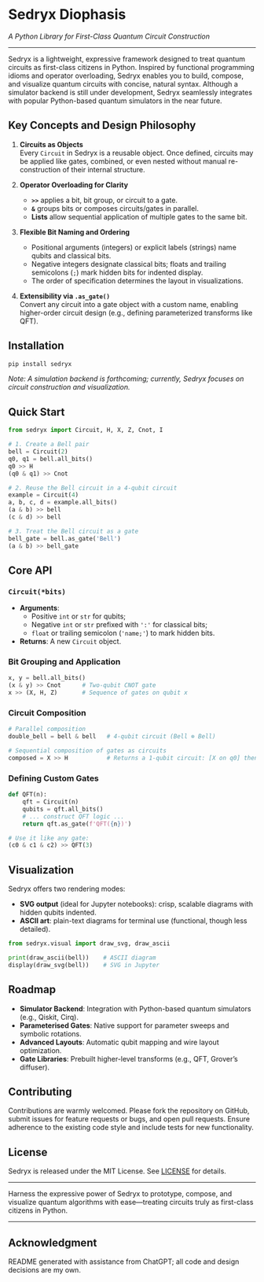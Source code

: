 # **Sedryx Diophasis**  
*A Python Library for First-Class Quantum Circuit Construction*  

---

Sedryx is a lightweight, expressive framework designed to treat quantum circuits as first-class citizens in Python. Inspired by functional programming idioms and operator overloading, Sedryx enables you to build, compose, and visualize quantum circuits with concise, natural syntax. Although a simulator backend is still under development, Sedryx seamlessly integrates with popular Python-based quantum simulators in the near future.

## Key Concepts and Design Philosophy

1. **Circuits as Objects**  
   Every `Circuit` in Sedryx is a reusable object. Once defined, circuits may be applied like gates, combined, or even nested without manual re-construction of their internal structure.

2. **Operator Overloading for Clarity**  
   - **`>>`** applies a bit, bit group, or circuit to a gate.  
   - **`&`** groups bits or composes circuits/gates in parallel.  
   - **Lists** allow sequential application of multiple gates to the same bit.  

3. **Flexible Bit Naming and Ordering**  
   - Positional arguments (integers) or explicit labels (strings) name qubits and classical bits.  
   - Negative integers designate classical bits; floats and trailing semicolons (`;`) mark hidden bits for indented display.  
   - The order of specification determines the layout in visualizations.

4. **Extensibility via `.as_gate()`**  
   Convert any circuit into a gate object with a custom name, enabling higher-order circuit design (e.g., defining parameterized transforms like QFT).

## Installation

```bash
pip install sedryx
```

*Note: A simulation backend is forthcoming; currently, Sedryx focuses on circuit construction and visualization.*

## Quick Start

```python
from sedryx import Circuit, H, X, Z, Cnot, I

# 1. Create a Bell pair
bell = Circuit(2)
q0, q1 = bell.all_bits()
q0 >> H
(q0 & q1) >> Cnot

# 2. Reuse the Bell circuit in a 4-qubit circuit
example = Circuit(4)
a, b, c, d = example.all_bits()
(a & b) >> bell
(c & d) >> bell

# 3. Treat the Bell circuit as a gate
bell_gate = bell.as_gate('Bell')
(a & b) >> bell_gate
```

## Core API

### `Circuit(*bits)`
- **Arguments**:  
  - Positive `int` or `str` for qubits;  
  - Negative `int` or `str` prefixed with `':'` for classical bits;  
  - `float` or trailing semicolon (`'name;'`) to mark hidden bits.
- **Returns**: A new `Circuit` object.

### Bit Grouping and Application
```python
x, y = bell.all_bits()
(x & y) >> Cnot      # Two-qubit CNOT gate
x >> (X, H, Z)       # Sequence of gates on qubit x
```

### Circuit Composition
```python
# Parallel composition
double_bell = bell & bell   # 4-qubit circuit (Bell ⊗ Bell)

# Sequential composition of gates as circuits
composed = X >> H           # Returns a 1-qubit circuit: [X on q0] then [H on q0]
```

### Defining Custom Gates
```python
def QFT(n):
    qft = Circuit(n)
    qubits = qft.all_bits()
    # ... construct QFT logic ...
    return qft.as_gate(f'QFT({n})')

# Use it like any gate:
(c0 & c1 & c2) >> QFT(3)
```

## Visualization

Sedryx offers two rendering modes:

- **SVG output** (ideal for Jupyter notebooks): crisp, scalable diagrams with hidden qubits indented.  
- **ASCII art**: plain-text diagrams for terminal use (functional, though less detailed).

```python
from sedryx.visual import draw_svg, draw_ascii

print(draw_ascii(bell))    # ASCII diagram
display(draw_svg(bell))    # SVG in Jupyter
```

## Roadmap

- **Simulator Backend**: Integration with Python-based quantum simulators (e.g., Qiskit, Cirq).  
- **Parameterised Gates**: Native support for parameter sweeps and symbolic rotations.  
- **Advanced Layouts**: Automatic qubit mapping and wire layout optimization.  
- **Gate Libraries**: Prebuilt higher-level transforms (e.g., QFT, Grover’s diffuser).

## Contributing

Contributions are warmly welcomed. Please fork the repository on GitHub, submit issues for feature requests or bugs, and open pull requests. Ensure adherence to the existing code style and include tests for new functionality.

## License

Sedryx is released under the MIT License. See [LICENSE](LICENSE) for details.

---

Harness the expressive power of Sedryx to prototype, compose, and visualize quantum algorithms with ease—treating circuits truly as first-class citizens in Python.

---
## Acknowledgment

README generated with assistance from ChatGPT; all code and design decisions are my own.
